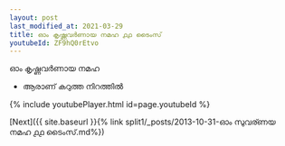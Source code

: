 ```yaml
---
layout: post
last_modified_at: 2021-03-29
title: ഓം കൃഷ്ണവർണായ നമഹ ൧൧ ടൈംസ്
youtubeId: ZF9hQ0rEtvo
---
```

 
 
 ഓം കൃഷ്ണവർണായ നമഹ 
 
 -  ആരാണ് കറുത്ത നിറത്തിൽ 
 
  
 
  
 
 
 
 
 
 


{% include youtubePlayer.html id=page.youtubeId %}
 
[Next]({{ site.baseurl }}{% link  split1/_posts/2013-10-31-ഓം സുവര്ണയ നമഹ ൧൧ ടൈംസ്.md%})
 
